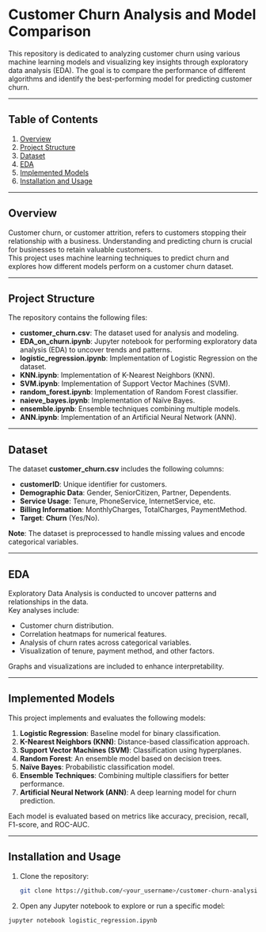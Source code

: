 # Customer Churn Analysis and Model Comparison

This repository is dedicated to analyzing customer churn using various machine learning models and visualizing key insights through exploratory data analysis (EDA). The goal is to compare the performance of different algorithms and identify the best-performing model for predicting customer churn.

---

## Table of Contents
1. [Overview](#overview)
2. [Project Structure](#project-structure)
3. [Dataset](#dataset)
4. [EDA](#eda)
5. [Implemented Models](#implemented-models)
6. [Installation and Usage](#installation-and-usage)



---

## Overview
Customer churn, or customer attrition, refers to customers stopping their relationship with a business. Understanding and predicting churn is crucial for businesses to retain valuable customers.  
This project uses machine learning techniques to predict churn and explores how different models perform on a customer churn dataset.  

---

## Project Structure
The repository contains the following files:
- **customer_churn.csv**: The dataset used for analysis and modeling.
- **EDA_on_churn.ipynb**: Jupyter notebook for performing exploratory data analysis (EDA) to uncover trends and patterns.
- **logistic_regression.ipynb**: Implementation of Logistic Regression on the dataset.
- **KNN.ipynb**: Implementation of K-Nearest Neighbors (KNN).
- **SVM.ipynb**: Implementation of Support Vector Machines (SVM).
- **random_forest.ipynb**: Implementation of Random Forest classifier.
- **naieve_bayes.ipynb**: Implementation of Naïve Bayes.
- **ensemble.ipynb**: Ensemble techniques combining multiple models.
- **ANN.ipynb**: Implementation of an Artificial Neural Network (ANN).

---

## Dataset
The dataset **customer_churn.csv** includes the following columns:
- **customerID**: Unique identifier for customers.
- **Demographic Data**: Gender, SeniorCitizen, Partner, Dependents.
- **Service Usage**: Tenure, PhoneService, InternetService, etc.
- **Billing Information**: MonthlyCharges, TotalCharges, PaymentMethod.
- **Target**: **Churn** (Yes/No).

**Note**: The dataset is preprocessed to handle missing values and encode categorical variables.

---

## EDA
Exploratory Data Analysis is conducted to uncover patterns and relationships in the data.  
Key analyses include:
- Customer churn distribution.
- Correlation heatmaps for numerical features.
- Analysis of churn rates across categorical variables.
- Visualization of tenure, payment method, and other factors.

Graphs and visualizations are included to enhance interpretability.

---

## Implemented Models
This project implements and evaluates the following models:
1. **Logistic Regression**: Baseline model for binary classification.
2. **K-Nearest Neighbors (KNN)**: Distance-based classification approach.
3. **Support Vector Machines (SVM)**: Classification using hyperplanes.
4. **Random Forest**: An ensemble model based on decision trees.
5. **Naïve Bayes**: Probabilistic classification model.
6. **Ensemble Techniques**: Combining multiple classifiers for better performance.
7. **Artificial Neural Network (ANN)**: A deep learning model for churn prediction.

Each model is evaluated based on metrics like accuracy, precision, recall, F1-score, and ROC-AUC.

---

## Installation and Usage
1. Clone the repository:
   ```bash
   git clone https://github.com/<your_username>/customer-churn-analysis.git
   ```

2. Open any Jupyter notebook to explore or run a specific model:
  ```
  jupyter notebook logistic_regression.ipynb
  ```





